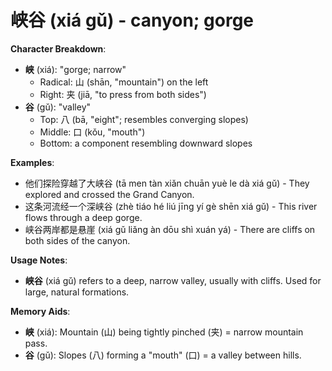 # **峡谷 (xiá gǔ) - canyon; gorge**

**Character Breakdown**:  
- **峡** (xiá): "gorge; narrow"
  - Radical: 山 (shān, "mountain") on the left
  - Right: 夹 (jiā, "to press from both sides")  
- **谷** (gǔ): "valley"
  - Top: 八 (bā, "eight"; resembles converging slopes)
  - Middle: 口 (kǒu, "mouth")
  - Bottom: a component resembling downward slopes

**Examples**:  
- 他们探险穿越了大峡谷 (tā men tàn xiǎn chuān yuè le dà xiá gǔ) - They explored and crossed the Grand Canyon.  
- 这条河流经一个深峡谷 (zhè tiáo hé liú jīng yí gè shēn xiá gǔ) - This river flows through a deep gorge.  
- 峡谷两岸都是悬崖 (xiá gǔ liǎng àn dōu shì xuán yá) - There are cliffs on both sides of the canyon.

**Usage Notes**:  
- **峡谷** (xiá gǔ) refers to a deep, narrow valley, usually with cliffs. Used for large, natural formations.

**Memory Aids**:  
- **峡** (xiá): Mountain (山) being tightly pinched (夹) = narrow mountain pass.  
- **谷** (gǔ): Slopes (八) forming a "mouth" (口) = a valley between hills.